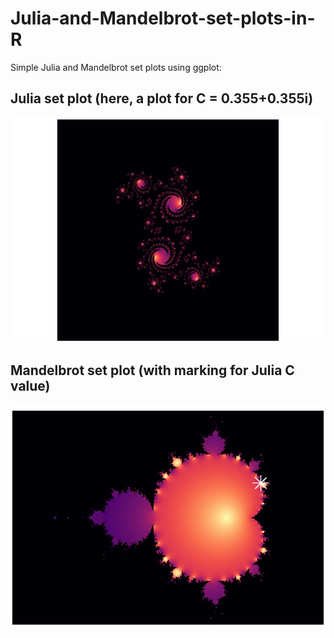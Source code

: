 # Julia-and-Mandelbrot-set-plots-in-R
 Simple Julia and Mandelbrot set plots using ggplot:
 
## Julia set plot (here, a plot for C = 0.355+0.355i)

![](Mandelbrot-and-Julia-set-plotting-in-R_files/figure-gfm/unnamed-chunk-3-1.png)

## Mandelbrot set plot (with marking for Julia C value)

![](Mandelbrot-and-Julia-set-plotting-in-R_files/figure-gfm/unnamed-chunk-4-1.png)
